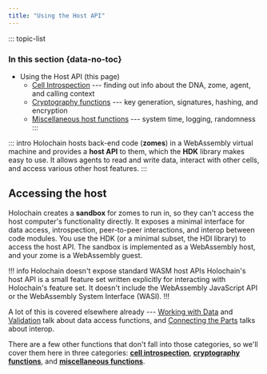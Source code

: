 ```yaml
---
title: "Using the Host API"
---
```


::: topic-list
### In this section {data-no-toc}

* Using the Host API (this page)
    * [Cell Introspection](/build/cell-introspection/) --- finding out info about the DNA, zome, agent, and calling context
    * [Cryptography functions](/build/cryptography-functions/) --- key generation, signatures, hashing, and encryption
    * [Miscellaneous host functions](/build/miscellaneous-host-functions/) --- system time, logging, randomness
:::

::: intro
Holochain hosts back-end code (**zomes**) in a WebAssembly virtual machine and provides a **host API** to them, which the **HDK** library makes easy to use. It allows agents to read and write data, interact with other cells, and access various other host features.
:::

## Accessing the host

Holochain creates a **sandbox** for zomes to run in, so they can't access the host computer's functionality directly. It exposes a minimal interface for data access, introspection, peer-to-peer interactions, and interop between code modules. You use the HDK (or a minimal subset, the HDI library) to access the host API. The sandbox is implemented as a WebAssembly host, and your zome is a WebAssembly guest.

!!! info Holochain doesn't expose standard WASM host APIs
Holochain's host API is a small feature set written explicitly for interacting with Holochain's feature set. It doesn't include the WebAssembly JavaScript API or the WebAssembly System Interface (WASI).
!!!

A lot of this is covered elsewhere already --- [Working with Data](/build/working-with-data/) and [Validation](/build/validation/) talk about data access functions, and [Connecting the Parts](/build/connecting-the-parts/) talks about interop.

There are a few other functions that don't fall into those categories, so we'll cover them here in three categories: [**cell introspection**](/build/cell-introspection), [**cryptography functions**](/build/cryptography-functions/), and [**miscellaneous functions**](/build/miscellaneous-host-functions/).